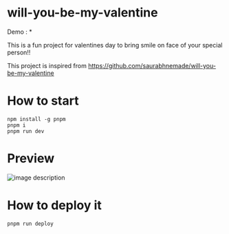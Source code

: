 # will-you-be-my-valentine

Demo : *

This is a fun project for valentines day to bring smile on face of your special person!!

This project is inspired from
https://github.com/saurabhnemade/will-you-be-my-valentine

# How to start
```
npm install -g pnpm
pnpm i
pnpm run dev
```

# Preview

![image description](demo.gif)


# How to deploy it
```
pnpm run deploy
```

